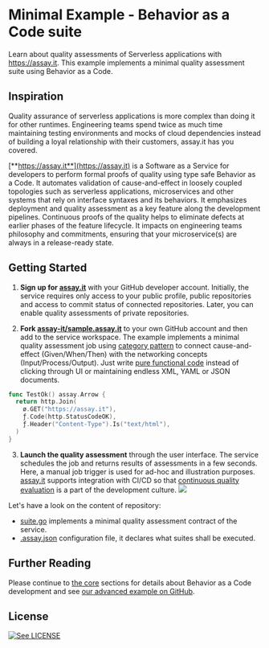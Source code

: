 # Minimal Example - Behavior as a Code suite

Learn about quality assessments of Serverless applications with https://assay.it. This example implements a minimal quality assessment suite using Behavior as a Code.


## Inspiration

Quality assurance of serverless applications is more complex than doing it for other runtimes. Engineering teams spend twice as much time maintaining testing environments and mocks of cloud dependencies instead of building a loyal relationship with their customers, assay.it has you covered.

[**https://assay.it**](https://assay.it) is a Software as a Service for developers to perform formal proofs of quality using type safe Behavior as a Code. It automates validation of cause-and-effect in loosely coupled topologies such as serverless applications, microservices and other systems that rely on interface syntaxes and its behaviors. It emphasizes deployment and quality assessment as a key feature along the development pipelines. Continuous proofs of the quality helps to eliminate defects at earlier phases of the feature lifecycle. It impacts on engineering teams philosophy and commitments, ensuring that your microservice(s) are always in a release-ready state.


## Getting Started


1. **Sign up for [assay.it](https://assay.it)** with your GitHub developer account. Initially, the service requires only access to your public profile, public repositories and access to commit status of connected repositories. Later, you can enable quality assessments of private repositories. 

2. **Fork [assay-it/sample.assay.it](https://github.com/assay-it/sample.assay.it)** to your own GitHub account and then add to the service workspace. The example implements a minimal quality assessment job using [category pattern](https://assay.it/doc/core/category) to connect cause-and-effect (Given/When/Then) with the networking concepts (Input/Process/Output). Just write [pure functional code](https://assay.it/doc/core) instead of clicking through UI or maintaining endless XML, YAML or JSON documents.
```go
func TestOk() assay.Arrow {
  return http.Join(
    ø.GET("https://assay.it"),
    ƒ.Code(http.StatusCodeOK),
    ƒ.Header("Content-Type").Is("text/html"),
  )
}
```

3. **Launch the quality assessment** through the user interface. The service schedules the job and returns results of assessments in a few seconds. Here, a manual job trigger is used for ad-hoc and illustration purposes. [assay.it](https://assay.it) supports integration with CI/CD so that [continuous quality evaluation](https://assay.it/doc/case-study/everything-is-continuous) is a part of the development culture. 
![](https://assay.it/doc/assets/images/screen.png)


Let's have a look on the content of repository:
* [suite.go](suite.go) implements a minimal quality assessment contract of the service.
* [.assay.json](.assay.json) configuration file, it declares what suites shall be executed.


## Further Reading

Please continue to [the core](https://assay.it/doc/core) sections for details about Behavior as a Code development and see [our advanced example on GitHub](https://github.com/assay-it/example.assay.it).


## License

[![See LICENSE](https://img.shields.io/github/license/assay-it/sample.assay.it.svg?style=for-the-badge)](LICENSE)
